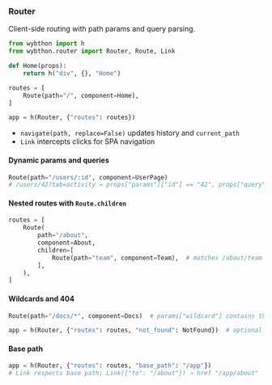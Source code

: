 ### Router

Client-side routing with path params and query parsing.

```python
from wybthon import h
from wybthon.router import Router, Route, Link

def Home(props):
    return h("div", {}, "Home")

routes = [
    Route(path="/", component=Home),
]

app = h(Router, {"routes": routes})
```

- `navigate(path, replace=False)` updates history and `current_path`
- `Link` intercepts clicks for SPA navigation

#### Dynamic params and queries

```python
Route(path="/users/:id", component=UserPage)
# /users/42?tab=activity → props["params"]["id"] == "42", props["query"]["tab"] == "activity"
```

#### Nested routes with `Route.children`

```python
routes = [
    Route(
        path="/about",
        component=About,
        children=[
            Route(path="team", component=Team),  # matches /about/team
        ],
    ),
]
```

#### Wildcards and 404

```python
Route(path="/docs/*", component=Docs)  # params["wildcard"] contains the trailing path or ""

app = h(Router, {"routes": routes, "not_found": NotFound})  # optional custom 404
```

#### Base path

```python
app = h(Router, {"routes": routes, "base_path": "/app"})
# Link respects base path; Link({"to": "/about"}) → href "/app/about"
```
